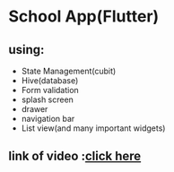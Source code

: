 # School App(Flutter) 
## using:
- State Management(cubit)
- Hive(database)
- Form validation
- splash screen
- drawer
- navigation bar
- List view(and many  important widgets)


## link of video :[click here](https://www.linkedin.com/posts/mohamed-sabry-551188259_iti-flutter-flutterdeveloper-activity-7096075009571340288-nnPu?utm_source=share&utm_medium=member_desktop)
